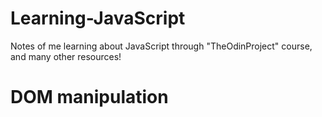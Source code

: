 # Learning-JavaScript
Notes of me learning about JavaScript through "TheOdinProject" course, and many other resources! <br>
# DOM manipulation 
